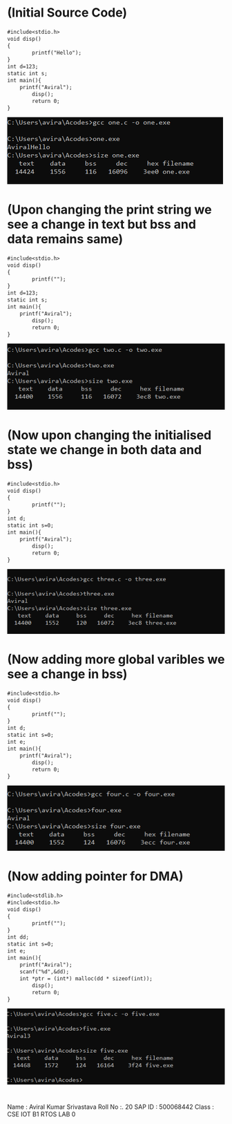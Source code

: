 # (Initial Source Code)
```
#include<stdio.h>
void disp()
{
        printf("Hello");
}
int d=123;
static int s;
int main(){
	printf("Aviral");
        disp();
        return 0;
}
```
![one](./Screenshots/1-1.png)

# (Upon changing the print string we see a change in text but bss and data remains same)
```
#include<stdio.h>
void disp()
{
        printf("");
}
int d=123;
static int s;
int main(){
	printf("Aviral");
        disp();
        return 0;
}
```
![two](./Screenshots/1-2.png)

# (Now upon changing the initialised state we change in both data and bss)
```
#include<stdio.h>
void disp()
{
        printf("");
}
int d;
static int s=0;
int main(){
	printf("Aviral");
        disp();
        return 0;
}
```
![three](./Screenshots/1-3.png)
# (Now adding more global varibles we see a change in bss)
```
#include<stdio.h>
void disp()
{
        printf("");
}
int d;
static int s=0;
int e;
int main(){
	printf("Aviral");
        disp();
        return 0;
}
```
![four](./Screenshots/1-4.png)
# (Now adding pointer for DMA)
```
#include<stdlib.h>
#include<stdio.h>
void disp()
{
        printf("");
}
int dd;
static int s=0;
int e;
int main(){
	printf("Aviral");
	scanf("%d",&dd);
  	int *ptr = (int*) malloc(dd * sizeof(int));
        disp();
        return 0;
}
```
![five](./Screenshots/1-5.png)
#
Name : Aviral Kumar Srivastava
Roll No :. 20
SAP ID : 500068442
Class : CSE IOT B1
RTOS LAB 0
